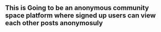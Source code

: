 ## This is Going to be an anonymous community space platform where signed up users can view each other posts anonymosuly
